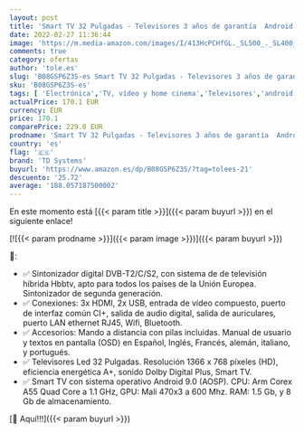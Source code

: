 ```yaml
---
layout: post
title: 'Smart TV 32 Pulgadas - Televisores 3 años de garantía  Android  3X HDMI  2X USB - TD Systems K32DLX11HS'
date: 2022-02-27 11:36:44
image: 'https://m.media-amazon.com/images/I/413HcPCHfGL._SL500_._SL400_.jpg'
comments: true
category: ofertas
author: 'tole.es'
slug: 'B08GSP6Z3S-es Smart TV 32 Pulgadas - Televisores 3 años de garantía...'
sku: 'B08GSP6Z3S-es'
tags: [ 'Electrónica','TV, vídeo y home cinema','Televisores','android','td systems', ]
actualPrice: 170.1 EUR
currency: EUR
price: 170.1
comparePrice: 229.0 EUR
prodname: 'Smart TV 32 Pulgadas - Televisores 3 años de garantía  Android  3X HDMI  2X USB - TD Systems K32DLX11HS'
country: 'es'
flag: '🇪🇸'
brand: 'TD Systems'
buyurl: 'https://www.amazon.es/dp/B08GSP6Z3S/?tag=tolees-21'
descuento: '25.72'
average: '188.057187500002'
---
```


En este momento está [{{< param title >}}]({{< param buyurl >}}) en el siguiente enlace!

[![{{< param prodname >}}]({{< param image >}})]({{< param buyurl >}})

🔎:

- ✅ Sintonizador digital DVB-T2/C/S2, con sistema de de televisión híbrida Hbbtv, apto para todos los países de la Unión Europea. Sintonizador de segunda generación.
- ✅ Conexiones: 3x HDMI, 2x USB, entrada de vídeo compuesto, puerto de interfaz común CI+, salida de audio digital, salida de auriculares, puerto LAN ethernet RJ45, Wifi, Bluetooth.
- ✅ Accesorios: Mando a distancia con pilas incluidas. Manual de usuario y textos en pantalla (OSD) en Español, Inglés, Francés, alemán, italiano, y portugués.
- ✅ Televisores Led 32 Pulgadas. Resolución 1366 x 768 píxeles (HD), eficiencia energética A+, sonido Dolby Digital Plus, Smart TV.
- ✅ Smart TV con sistema operativo Android 9.0 (AOSP). CPU: Arm Corex A55 Quad Core a 1.1 GHz, GPU: Mali 470x3 a 600 Mhz. RAM: 1.5 Gb, y 8 Gb de almacenamiento.

[🛒 Aquí!!!]({{< param buyurl >}})
